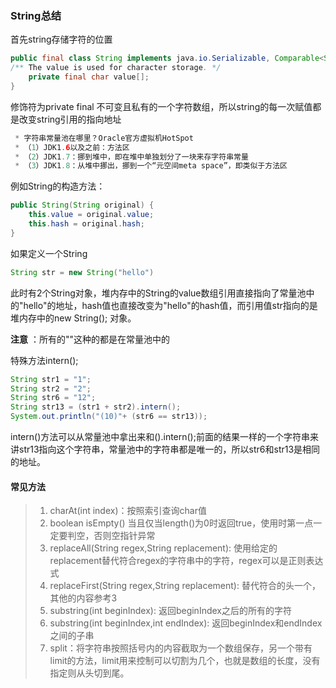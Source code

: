 ### String总结

首先string存储字符的位置

```java
public final class String implements java.io.Serializable, Comparable<String>, CharSequence {
/** The value is used for character storage. */
	private final char value[];
}
```

修饰符为private final 不可变且私有的一个字符数组，所以string的每一次赋值都是改变string引用的指向地址

```java
 * 字符串常量池在哪里？Oracle官方虚拟机HotSpot
 * （1）JDK1.6以及之前：方法区
 * （2）JDK1.7：挪到堆中，即在堆中单独划分了一块来存字符串常量
 * （3）JDK1.8：从堆中挪出，挪到一个“元空间meta space”，即类似于方法区 
```

例如String的构造方法：

```java
public String(String original) {
    this.value = original.value;
    this.hash = original.hash;
}
```

如果定义一个String

```java
String str = new String("hello")
```

此时有2个String对象，堆内存中的String的value数组引用直接指向了常量池中的"hello"的地址，hash值也直接改变为"hello"的hash值，而引用值str指向的是堆内存中的new String(); 对象。

**注意** ：所有的""这种的都是在常量池中的

特殊方法intern();

```java
String str1 = "1";
String str2 = "2";
String str6 = "12";
String str13 = (str1 + str2).intern();
System.out.println("(10)"+ (str6 == str13));
```

intern()方法可以从常量池中拿出来和().intern();前面的结果一样的一个字符串来讲str13指向这个字符串，常量池中的字符串都是唯一的，所以str6和str13是相同的地址。

#### 常见方法

> 1. charAt(int index)：按照索引查询char值
> 2. boolean isEmpty()  当且仅当length()为0时返回true，使用时第一点一定要判空，否则空指针异常
> 3. replaceAll(String regex,String replacement): 使用给定的replacement替代符合regex的字符串中的字符，regex可以是正则表达式
> 4. replaceFirst(String regex,String replacement): 替代符合的头一个，其他的内容参考3
> 5. substring(int beginIndex): 返回beginIndex之后的所有的字符
> 6. substring(int beginIndex,int endIndex): 返回beginIndex和endIndex之间的子串
> 7. split：将字符串按照括号内的内容截取为一个数组保存，另一个带有limit的方法，limit用来控制可以切割为几个，也就是数组的长度，没有指定则从头切到尾。
